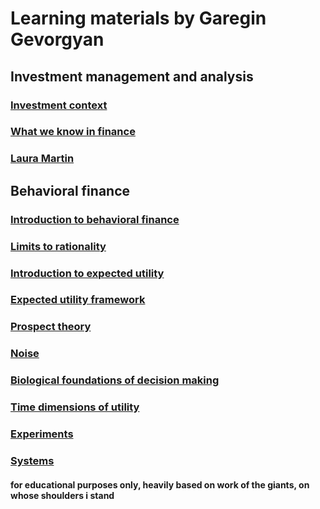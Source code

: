 
# Learning materials by Garegin Gevorgyan

## Investment management and analysis

### [Investment context](investment_context.html)
### [What we know in finance](whatweknow.html)
### [Laura Martin](laura_martin.html)

## Behavioral finance

### [Introduction to behavioral finance](bf_intro.html)
### [Limits to rationality](limits_to_rationality.html)
### [Introduction to expected utility](intro_eu.html)
### [Expected utility framework](eu.html)
### [Prospect theory](prospect.html)
### [Noise](noise.html)
### [Biological foundations of decision making](bio_dec.html)
### [Time dimensions of utility](time_utility.html)
### [Experiments](experiment.html)
### [Systems](systems.html)

#### for educational purposes only, heavily based on work of the giants, on whose shoulders i stand
